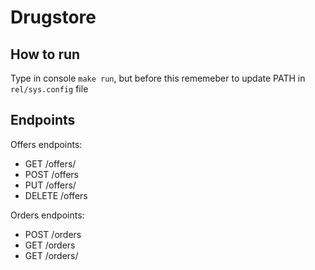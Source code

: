 # Drugstore

## How to run
Type in console `make run`, but before this rememeber to update PATH in `rel/sys.config` file 

## Endpoints

Offers endpoints:
- GET /offers/<id>
- POST /offers
- PUT /offers/<id>
- DELETE /offers

Orders endpoints:
- POST /orders
- GET /orders
- GET /orders/<id>
